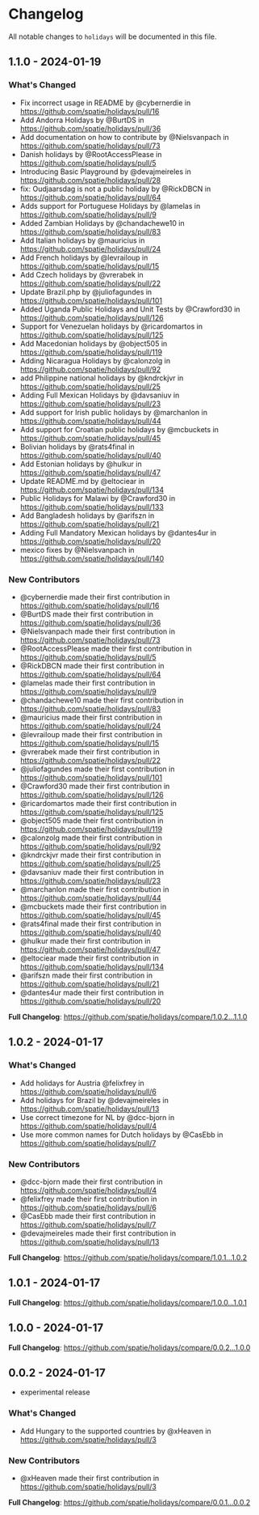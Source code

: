 # Changelog

All notable changes to `holidays` will be documented in this file.

## 1.1.0 - 2024-01-19

### What's Changed

* Fix incorrect usage in README by @cybernerdie in https://github.com/spatie/holidays/pull/16
* Add Andorra Holidays by @BurtDS in https://github.com/spatie/holidays/pull/36
* Add documentation on how to contribute by @Nielsvanpach in https://github.com/spatie/holidays/pull/73
* Danish holidays by @RootAccessPlease in https://github.com/spatie/holidays/pull/5
* Introducing Basic Playground by @devajmeireles in https://github.com/spatie/holidays/pull/28
* fix: Oudjaarsdag is not a public holiday by @RickDBCN in https://github.com/spatie/holidays/pull/64
* Adds support for Portuguese Holidays by @lamelas in https://github.com/spatie/holidays/pull/9
* Added Zambian Holidays by @chandachewe10 in https://github.com/spatie/holidays/pull/83
* Add Italian holidays by @mauricius in https://github.com/spatie/holidays/pull/24
* Add French holidays by @levrailoup in https://github.com/spatie/holidays/pull/15
* Add Czech holidays by @vrerabek in https://github.com/spatie/holidays/pull/22
* Update Brazil.php by @juliofagundes in https://github.com/spatie/holidays/pull/101
* Added Uganda Public Holidays and  Unit Tests by @Crawford30 in https://github.com/spatie/holidays/pull/126
* Support for Venezuelan holidays by @ricardomartos in https://github.com/spatie/holidays/pull/125
* Add Macedonian holidays by @object505 in https://github.com/spatie/holidays/pull/119
* Adding Nicaragua Holidays by @calonzolg in https://github.com/spatie/holidays/pull/92
* add Philippine national holidays by @kndrckjvr in https://github.com/spatie/holidays/pull/25
* Adding Full Mexican Holidays by @davsaniuv in https://github.com/spatie/holidays/pull/23
* Add support for Irish public holidays by @marchanlon in https://github.com/spatie/holidays/pull/44
* Add support for Croatian public holidays by @mcbuckets in https://github.com/spatie/holidays/pull/45
* Bolivian holidays by @rats4final in https://github.com/spatie/holidays/pull/40
* Add Estonian holidays by @hulkur in https://github.com/spatie/holidays/pull/47
* Update README.md by @eltociear in https://github.com/spatie/holidays/pull/134
* Public Holidays for Malawi by @Crawford30 in https://github.com/spatie/holidays/pull/133
* Add Bangladesh holidays by @arifszn in https://github.com/spatie/holidays/pull/21
* Adding Full Mandatory Mexican holidays  by @dantes4ur in https://github.com/spatie/holidays/pull/20
* mexico fixes by @Nielsvanpach in https://github.com/spatie/holidays/pull/140

### New Contributors

* @cybernerdie made their first contribution in https://github.com/spatie/holidays/pull/16
* @BurtDS made their first contribution in https://github.com/spatie/holidays/pull/36
* @Nielsvanpach made their first contribution in https://github.com/spatie/holidays/pull/73
* @RootAccessPlease made their first contribution in https://github.com/spatie/holidays/pull/5
* @RickDBCN made their first contribution in https://github.com/spatie/holidays/pull/64
* @lamelas made their first contribution in https://github.com/spatie/holidays/pull/9
* @chandachewe10 made their first contribution in https://github.com/spatie/holidays/pull/83
* @mauricius made their first contribution in https://github.com/spatie/holidays/pull/24
* @levrailoup made their first contribution in https://github.com/spatie/holidays/pull/15
* @vrerabek made their first contribution in https://github.com/spatie/holidays/pull/22
* @juliofagundes made their first contribution in https://github.com/spatie/holidays/pull/101
* @Crawford30 made their first contribution in https://github.com/spatie/holidays/pull/126
* @ricardomartos made their first contribution in https://github.com/spatie/holidays/pull/125
* @object505 made their first contribution in https://github.com/spatie/holidays/pull/119
* @calonzolg made their first contribution in https://github.com/spatie/holidays/pull/92
* @kndrckjvr made their first contribution in https://github.com/spatie/holidays/pull/25
* @davsaniuv made their first contribution in https://github.com/spatie/holidays/pull/23
* @marchanlon made their first contribution in https://github.com/spatie/holidays/pull/44
* @mcbuckets made their first contribution in https://github.com/spatie/holidays/pull/45
* @rats4final made their first contribution in https://github.com/spatie/holidays/pull/40
* @hulkur made their first contribution in https://github.com/spatie/holidays/pull/47
* @eltociear made their first contribution in https://github.com/spatie/holidays/pull/134
* @arifszn made their first contribution in https://github.com/spatie/holidays/pull/21
* @dantes4ur made their first contribution in https://github.com/spatie/holidays/pull/20

**Full Changelog**: https://github.com/spatie/holidays/compare/1.0.2...1.1.0

## 1.0.2 - 2024-01-17

### What's Changed

* Add holidays for Austria @felixfrey in https://github.com/spatie/holidays/pull/6
* Add holidays for Brazil by @devajmeireles in https://github.com/spatie/holidays/pull/13
* Use correct timezone for NL by @dcc-bjorn in https://github.com/spatie/holidays/pull/4
* Use more common names for Dutch holidays by @CasEbb in https://github.com/spatie/holidays/pull/7

### New Contributors

* @dcc-bjorn made their first contribution in https://github.com/spatie/holidays/pull/4
* @felixfrey made their first contribution in https://github.com/spatie/holidays/pull/6
* @CasEbb made their first contribution in https://github.com/spatie/holidays/pull/7
* @devajmeireles made their first contribution in https://github.com/spatie/holidays/pull/13

**Full Changelog**: https://github.com/spatie/holidays/compare/1.0.1...1.0.2

## 1.0.1 - 2024-01-17

**Full Changelog**: https://github.com/spatie/holidays/compare/1.0.0...1.0.1

## 1.0.0 - 2024-01-17

**Full Changelog**: https://github.com/spatie/holidays/compare/0.0.2...1.0.0

## 0.0.2 - 2024-01-17

- experimental release

### What's Changed

* Add Hungary to the supported countries by @xHeaven in https://github.com/spatie/holidays/pull/3

### New Contributors

* @xHeaven made their first contribution in https://github.com/spatie/holidays/pull/3

**Full Changelog**: https://github.com/spatie/holidays/compare/0.0.1...0.0.2
